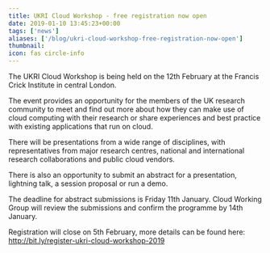 ```yaml
---
title: UKRI Cloud Workshop - free registration now open
date: 2019-01-10 13:45:23+00:00
tags: ['news']
aliases: ['/blog/ukri-cloud-workshop-free-registration-now-open']
thumbnail: 
icon: fas circle-info
---
```

The UKRI Cloud Workshop is being held on the 12th February at the Francis Crick Institute in central London.


The event provides an opportunity for the members of the UK research community to meet and find out more about how they can make use of cloud computing with their research or share experiences and best practice with existing applications that run on cloud.


There will be presentations from a wide range of disciplines, with representatives from major research centres, national and international research collaborations and public cloud vendors.


There is also an opportunity to submit an abstract for a presentation, lightning talk, a session proposal or run a demo.


The deadline for abstract submissions is Friday 11th January. Cloud Working Group will review the submissions and confirm the programme by 14th January.


Registration will close on 5th February, more details can be found here: <http://bit.ly/register-ukri-cloud-workshop-2019> 

